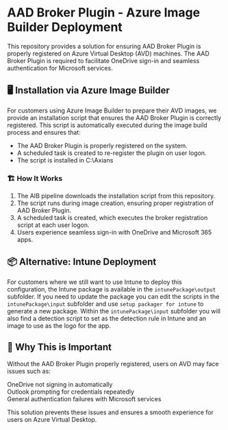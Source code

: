 # AAD Broker Plugin - Azure Image Builder Deployment
This repository provides a solution for ensuring AAD Broker Plugin is properly registered on Azure Virtual Desktop (AVD) machines. The AAD Broker Plugin is required to facilitate OneDrive sign-in and seamless authentication for Microsoft services.

## 🖥 Installation via Azure Image Builder

For customers using Azure Image Builder to prepare their AVD images, we provide an installation script that ensures the AAD Broker Plugin is correctly registered. This script is automatically executed during the image build process and ensures that:

- The AAD Broker Plugin is properly registered on the system.
- A scheduled task is created to re-register the plugin on user logon.
- The script is installed in C:\Axians

### 🏗️ How It Works

1. The AIB pipeline downloads the installation script from this repository.
2. The script runs during image creation, ensuring proper registration of AAD Broker Plugin.
3. A scheduled task is created, which executes the broker registration script at each user logon.
4. Users experience seamless sign-in with OneDrive and Microsoft 365 apps.


## 📦 Alternative: Intune Deployment

For customers where we still want to use Intune to deploy this configuration, the Intune package is available in the `intunePackage\output` subfolder. If you need to update the package you can edit the scripts in the `intunePackage\input` subfolder and use `setup packager for intune` to generate a new package. Within the `intunePackage\input` subfolder you will also find a detection script to set as the detection rule in Intune and an image to use as the logo for the app.    

## 📌 Why This is Important

Without the AAD Broker Plugin properly registered, users on AVD may face issues such as:

OneDrive not signing in automatically  
Outlook prompting for credentials repeatedly  
General authentication failures with Microsoft services  

This solution prevents these issues and ensures a smooth experience for users on Azure Virtual Desktop.